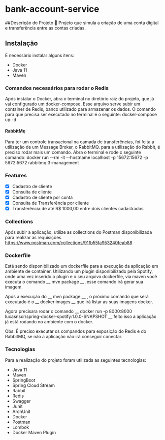 # bank-account-service

##Descrição do Projeto
🚀 Projeto que simula a criação de uma conta digital e transferência entre as contas criadas.



## Instalação ##

É necessário instalar alguns itens: 
- Docker 
- Java 11
- Maven

### Comandos necessários para rodar o Redis ###

Após instalar o Docker, abra o terminal no diretório raiz do projeto, que já vai configurado um docker-compose. Esse arquivo serve subir um container de Redis, banco utilizado para armazenar os dados. O comando para que precisa ser executado no terminal é o seguinte: docker-compose	up	-d 

#### RabbitMq

Para ter um controle transacional na camada de transferências, foi feita a utilização de um Message Broker, o RabbitMQ. para a utilização do Rabbit, é preciso rodar mais um comando. Abra o terminal e rode o seguinte comando: 
docker run --rm -it --hostname localhost -p 15672:15672 -p 5672:5672 rabbitmq:3-management

### Features

- [x] Cadastro de cliente
- [x] Consulta de cliente
- [x] Cadastro de cliente por conta
- [x] Consulta de Transferência por cliente
- [x] Transferência de até R$ 1000,00 entre dois clientes cadastrados

### Collections

Após subir a aplicação, utilize as collections do Postman disponibilizada para realizar as requisições. https://www.postman.com/collections/91fb55fa953240feab88

### Dockerfile

Está sendo disponibilizado um dockerfile para a execução da aplicação em ambiente de container. Utilizando um plugin disponibilizado pela Spotify, onde uma vez inserido o plugin e o seu arquivo dockerfile, via maven você executa o comando __ mvn package __ ,esse comando irá gerar sua imagem. 

Após a execução do  __ mvn package __ , o próximo comando que será executado é o  __ docker images __  que irá listar as suas imagens docker.

Agora precisara rodar o comando  __ docker run -p 8000:8000 lucasnscr/spring-docker-spotify:1.0.0-SNAPSHOT __  feito isso a aplicação já está rodando no ambiente com o docker.

Obs: É preciso executar os compandos para exposição do Redis e do RabbitMQ, se não a aplicação não irá conseguir conectar.

### Tecnologias

Para a realização do projeto foram utilizada as seguintes tecnologias: 
- Java 11
- Maven
- SpringBoot
- Spring Cloud Stream
- Rabbit
- Redis
- Swagger
- Junit
- ArchUnit
- Docker
- Postman
- Lombok
- Docker Maven Plugin